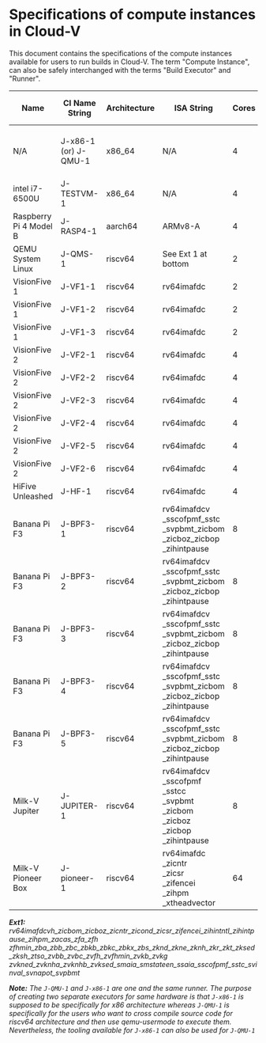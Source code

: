 # Specifications of compute instances in Cloud-V

This document contains the specifications of the compute instances available for users to run builds in Cloud-V. The term "Compute Instance", can also be safely interchanged with the terms "Build Executor" and "Runner".

| Name| CI Name String | Architecture | ISA String | Cores | Memory | Compute Instance Type |
| ---- | ---- | ------- | -------------- | ------------ | ------------------ | ---- |
| N/A   | J-x86-1 (or) J-QMU-1 | x86_64 | N/A | 4 | 8GiB | Hardware with application-level emulator |
| intel i7-6500U| J-TESTVM-1 | x86_64 | N/A | 4 | 8GiB | Hardware |
| Raspberry Pi 4 Model B | J-RASP4-1 | aarch64 | ARMv8-A | 4 | 4GiB | Hardware |
| QEMU System Linux   | J-QMS-1 | riscv64 | See Ext 1 at bottom | 2 | 2GiB | QEMU System emulator |
| VisionFive 1   | J-VF1-1 | riscv64 | rv64imafdc | 2 | 8GiB | Hardware |
| VisionFive 1   | J-VF1-2 | riscv64 | rv64imafdc | 2 | 8GiB | Hardware |
| VisionFive 1   | J-VF1-3 | riscv64 | rv64imafdc | 2 | 8GiB | Hardware |
| VisionFive 2   | J-VF2-1 | riscv64 | rv64imafdc | 4 | 8GiB | Hardware |
| VisionFive 2   | J-VF2-2 | riscv64 | rv64imafdc | 4 | 8GiB | Hardware |
| VisionFive 2   | J-VF2-3 | riscv64 | rv64imafdc | 4 | 8GiB | Hardware |
| VisionFive 2   | J-VF2-4 | riscv64 | rv64imafdc | 4 | 8GiB | Hardware |
| VisionFive 2   | J-VF2-5 | riscv64 | rv64imafdc | 4 | 8GiB | Hardware |
| VisionFive 2   | J-VF2-6 | riscv64 | rv64imafdc | 4 | 8GiB | Hardware |
| HiFive Unleashed    | J-HF-1 | riscv64 | rv64imafdc | 4 | 8GiB | Hardware |
| Banana Pi F3  | J-BPF3-1 | riscv64 | rv64imafdcv<br>_sscofpmf_sstc<br>_svpbmt_zicbom<br>_zicboz_zicbop<br>_zihintpause | 8 | 4GiB | Hardware |
| Banana Pi F3  | J-BPF3-2 | riscv64 | rv64imafdcv<br>_sscofpmf_sstc<br>_svpbmt_zicbom<br>_zicboz_zicbop<br>_zihintpause | 8 | 16GiB | Hardware |
| Banana Pi F3  | J-BPF3-3 | riscv64 | rv64imafdcv<br>_sscofpmf_sstc<br>_svpbmt_zicbom<br>_zicboz_zicbop<br>_zihintpause | 8 | 16GiB | Hardware |
| Banana Pi F3  | J-BPF3-4 | riscv64 | rv64imafdcv<br>_sscofpmf_sstc<br>_svpbmt_zicbom<br>_zicboz_zicbop<br>_zihintpause | 8 | 16GiB | Hardware |
| Banana Pi F3  | J-BPF3-5 | riscv64 | rv64imafdcv<br>_sscofpmf_sstc<br>_svpbmt_zicbom<br>_zicboz_zicbop<br>_zihintpause | 8 | 16GiB | Hardware |
| Milk-V Jupiter  | J-JUPITER-1 | riscv64 | rv64imafdcv<br>_sscofpmf<br>_sstcc<br>_svpbmt<br>_zicbom<br>_zicboz<br>_zicbop<br>_zihintpause | 8 | 16GiB | Hardware |
| Milk-V Pioneer Box  | J-pioneer-1 | riscv64 | rv64imafdc<br>_zicntr<br>_zicsr<br>_zifencei<br>_zihpm<br>_xtheadvector | 64 | 8GiB | Hardware |

***Ext1:** rv64imafdcvh_zicbom_zicboz_zicntr_zicond_zicsr_zifencei_zihintntl_zihintpause_zihpm_zacas_zfa_zfh  
_zfhmin_zba_zbb_zbc_zbkb_zbkc_zbkx_zbs_zknd_zkne_zknh_zkr_zkt_zksed_zksh_ztso_zvbb_zvbc_zvfh_zvfhmin_zvkb_zvkg_  
zvkned_zvknha_zvknhb_zvksed_smaia_smstateen_ssaia_sscofpmf_sstc_svinval_svnapot_svpbmt*

***Note:** The `J-QMU-1` and `J-x86-1` are one and the same runner. The purpose of creating two separate executors for same hardware is that `J-x86-1` is supposed to be specifically for x86 architecture whereas `J-QMU-1` is specifically for the users who want to cross compile source code for riscv64 architecture and then use qemu-usermode to execute them. Nevertheless, the tooling available for `J-x86-1` can also be used for `J-QMU-1`*

